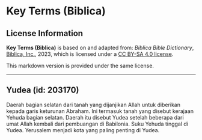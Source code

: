 # Key Terms (Biblica)

## License Information

**Key Terms (Biblica)** is based on and adapted from: _Biblica Bible Dictionary_, [Biblica, Inc.](https://www.biblica.com/), 2023, which is licensed under a [CC BY-SA 4.0 license](https://creativecommons.org/licenses/by-sa/4.0/legalcode.en).

This markdown version is provided under the same license.



--------------------------------

## Yudea (id: 203170)

Daerah bagian selatan dari tanah yang dijanjikan Allah untuk diberikan kepada garis keturunan Abraham. Ini termasuk tanah yang disebut kerajaan Yehuda bagian selatan. Daerah itu disebut Yudea setelah beberapa dari umat Allah kembali dari pembuangan di Babilonia. Suku Yehuda tinggal di Yudea. Yerusalem menjadi kota yang paling penting di Yudea.


